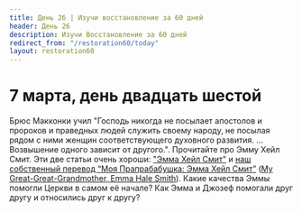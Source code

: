 ```yaml
---
title: Дeнь 26 | Изучи восстановление за 60 дней
header: День 26
description: Изучи Восстановление за 60 дней
redirect_from: "/restoration60/today"
layout: restoration60
---
```


# 7 марта, день двадцать шестой

Брюс Макконки учил "Господь никогда не посылает апостолов и пророков и праведных людей служить своему народу, не посылая рядом с ними женщин соответствующего духовного развития. ... Возвышение одного зависит от другого.". Прочитайте про Эмму Хейл Смит. Эти две статьи очень хороши: ["Эмма Хейл Смит"](https://www.churchofjesuschrist.org/study/history/topics/emma-hale-smith?lang=rus) и [наш собственный перевод “Моя Прапрабабушка: Эмма Хейл Смит”](articles/grandma) ([My Great-Great-Grandmother, Emma Hale Smith](https://www.churchofjesuschrist.org/study/ensign/1992/08/my-great-great-grandmother-emma-hale-smith?lang=eng)). Какие качества Эммы помогли Церкви в самом её начале? Как Эмма и Джозеф помогали друг другу и относились друг к другу?